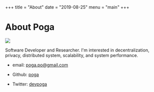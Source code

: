 +++
title = "About"
date = "2019-08-25"
menu = "main"
+++

# About Poga

![](/me.jpg)

Software Developer and Researcher. I'm interested in decentralization, privacy, distributed system, scalability, and system performance.

* email: poga.po@gmail.com

* Github: [poga](https://github.com/poga)

* Twitter: [devpoga](https://twitter.com/devpoga)
